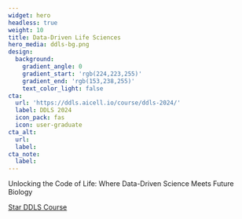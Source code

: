 ```yaml
---
widget: hero
headless: true
weight: 10
title: Data-Driven Life Sciences
hero_media: ddls-bg.png
design:
  background:
    gradient_angle: 0
    gradient_start: 'rgb(224,223,255)'
    gradient_end: 'rgb(153,238,255)'
    text_color_light: false
cta:
  url: 'https://ddls.aicell.io/course/ddls-2024/'
  label: DDLS 2024
  icon_pack: fas
  icon: user-graduate
cta_alt:
  url:
  label:
cta_note:
  label:
---
```



Unlocking the Code of Life: Where Data-Driven Science Meets Future Biology
<br>

<a class="github-button" href="https://github.com/aicell-lab/ddls-course" data-icon="octicon-star" data-size="large" data-show-count="true" aria-label="Star Wowchemy Website Builder for Hugo">Star DDLS Course</a>
<script async defer src="https://buttons.github.io/buttons.js"></script>
